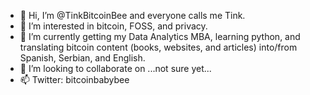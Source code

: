 - 👋 Hi, I’m @TinkBitcoinBee and everyone calls me Tink.
- 👀 I’m interested in bitcoin, FOSS, and privacy.
- 🌱 I’m currently getting my Data Analytics MBA, learning python, and translating bitcoin content (books, websites, and articles) into/from  Spanish, Serbian, and English.
- 💞️ I’m looking to collaborate on ...not sure yet...
- 📫 Twitter: bitcoinbabybee 

<!---
TinkBitcoinBee/TinkBitcoinBee is a ✨ special ✨ repository because its `README.md` (this file) appears on your GitHub profile.
You can click the Preview link to take a look at your changes.
--->
